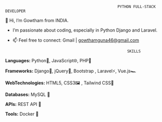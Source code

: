                                                       PYTHON FULL-STACK DEVELOPER
                                                             
👋 Hi, I’m Gowtham from INDIA. 

- I’m passionate about coding, especially in Python Django and Laravel.
- 📫 Feel free to connect:  Gmail | gowthamguna46@gmail.com 



                                                         SKILLS

**Languages:** Python🐍, JavaScript🌐, PHP🐘

**Frameworks:** Django🚀, jQuery📜, Bootstrap , Laravel⚡, Vue.js🏎

**WebTechnologies:** HTML5, CSS3🖼 , Tailwind CSS🎨

**Databases:** MySQL 💾

**APIs:** REST API 🔗

**Tools:** Docker 🐳

